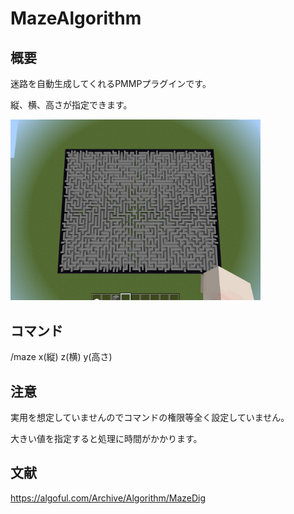 # MazeAlgorithm 

## 概要
迷路を自動生成してくれるPMMPプラグインです。

縦、横、高さが指定できます。

<img src="https://raw.githubusercontent.com/yurisi0212/MazeAlgorithm/master/resources/image.jpg" width="400" alt="画像">

## コマンド

/maze x(縦) z(横) y(高さ)

## 注意 

実用を想定していませんのでコマンドの権限等全く設定していません。

大きい値を指定すると処理に時間がかかります。

## 文献
https://algoful.com/Archive/Algorithm/MazeDig